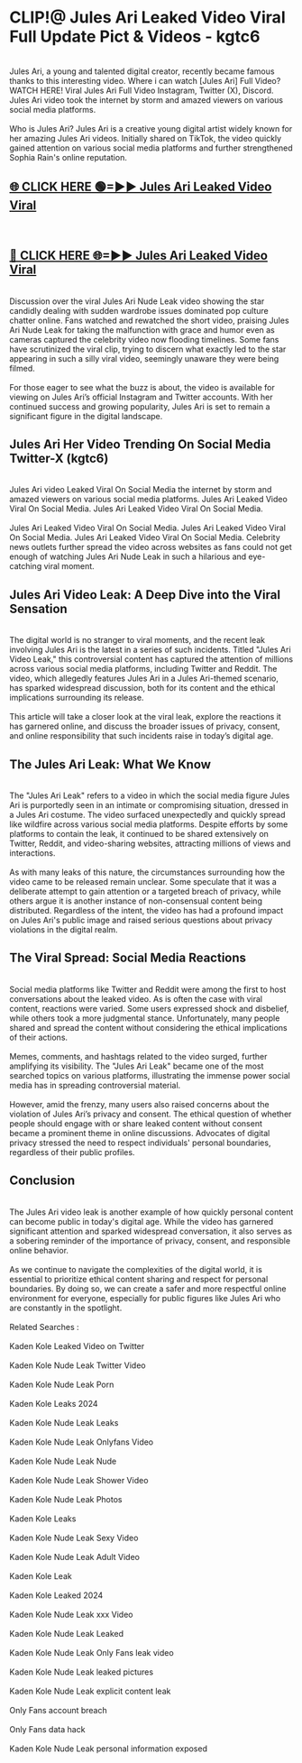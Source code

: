 # CLIP!@ Jules Ari Leaked Video Viral Full Update Pict & Videos - kgtc6
<br>
Jules Ari, a young and talented digital creator, recently became famous thanks to this interesting video. Where i can watch [Jules Ari] Full Video? WATCH HERE! Viral Jules Ari Full Video Instagram, Twitter (X), Discord. Jules Ari video took the internet by storm and amazed viewers on various social media platforms.
<br><br>
Who is Jules Ari? Jules Ari is a creative young digital artist widely known for her amazing Jules Ari videos. Initially shared on TikTok, the video quickly gained attention on various social media platforms and further strengthened Sophia Rain's online reputation.
<br>
<h2><a href="https://bestclip.site?title=Jules_Ari">🌐 CLICK HERE 🟢=►► Jules Ari Leaked Video Viral</a></h2>
<br>
<h2><a href="https://bestclip.site?title=Jules_Ari">🔴 CLICK HERE 🌐=►► Jules Ari Leaked Video Viral</a></h2>
<br>
Discussion over the viral Jules Ari Nude Leak video showing the star candidly dealing with sudden wardrobe issues dominated pop culture chatter online. Fans watched and rewatched the short video, praising Jules Ari Nude Leak for taking the malfunction with grace and humor even as cameras captured the celebrity video now flooding timelines. Some fans have scrutinized the viral clip, trying to discern what exactly led to the star appearing in such a silly viral video, seemingly unaware they were being filmed.
<br><br>
For those eager to see what the buzz is about, the video is available for viewing on Jules Ari’s official Instagram and Twitter accounts. With her continued success and growing popularity, Jules Ari is set to remain a significant figure in the digital landscape.
<br>
<h2>Jules Ari Her Video Trending On Social Media Twitter-X (kgtc6)</h2>
<br>
Jules Ari video Leaked Viral On Social Media the internet by storm and amazed viewers on various social media platforms. Jules Ari Leaked Video Viral On Social Media. Jules Ari Leaked Video Viral On Social Media.
<br><br>
Jules Ari Leaked Video Viral On Social Media. Jules Ari Leaked Video Viral On Social Media. Jules Ari Leaked Video Viral On Social Media. Celebrity news outlets further spread the video across websites as fans could not get enough of watching Jules Ari Nude Leak in such a hilarious and eye-catching viral moment.
<br>
<h2>Jules Ari Video Leak: A Deep Dive into the Viral Sensation</h2>
<br>
The digital world is no stranger to viral moments, and the recent leak involving Jules Ari is the latest in a series of such incidents. Titled "Jules Ari Video Leak," this controversial content has captured the attention of millions across various social media platforms, including Twitter and Reddit. The video, which allegedly features Jules Ari in a Jules Ari-themed scenario, has sparked widespread discussion, both for its content and the ethical implications surrounding its release.
<br><br>
This article will take a closer look at the viral leak, explore the reactions it has garnered online, and discuss the broader issues of privacy, consent, and online responsibility that such incidents raise in today’s digital age.
<br>
<h2>The Jules Ari Leak: What We Know</h2>
<br>
The "Jules Ari Leak" refers to a video in which the social media figure Jules Ari is purportedly seen in an intimate or compromising situation, dressed in a Jules Ari costume. The video surfaced unexpectedly and quickly spread like wildfire across various social media platforms. Despite efforts by some platforms to contain the leak, it continued to be shared extensively on Twitter, Reddit, and video-sharing websites, attracting millions of views and interactions.
<br><br>
As with many leaks of this nature, the circumstances surrounding how the video came to be released remain unclear. Some speculate that it was a deliberate attempt to gain attention or a targeted breach of privacy, while others argue it is another instance of non-consensual content being distributed. Regardless of the intent, the video has had a profound impact on Jules Ari's public image and raised serious questions about privacy violations in the digital realm.
<br>
<h2>The Viral Spread: Social Media Reactions</h2>
<br>
Social media platforms like Twitter and Reddit were among the first to host conversations about the leaked video. As is often the case with viral content, reactions were varied. Some users expressed shock and disbelief, while others took a more judgmental stance. Unfortunately, many people shared and spread the content without considering the ethical implications of their actions.
<br><br>
Memes, comments, and hashtags related to the video surged, further amplifying its visibility. The "Jules Ari Leak" became one of the most searched topics on various platforms, illustrating the immense power social media has in spreading controversial material.
<br><br>
However, amid the frenzy, many users also raised concerns about the violation of Jules Ari’s privacy and consent. The ethical question of whether people should engage with or share leaked content without consent became a prominent theme in online discussions. Advocates of digital privacy stressed the need to respect individuals' personal boundaries, regardless of their public profiles.
<br>
<h2>Conclusion</h2>
<br>
The Jules Ari video leak is another example of how quickly personal content can become public in today's digital age. While the video has garnered significant attention and sparked widespread conversation, it also serves as a sobering reminder of the importance of privacy, consent, and responsible online behavior.
<br><br>
As we continue to navigate the complexities of the digital world, it is essential to prioritize ethical content sharing and respect for personal boundaries. By doing so, we can create a safer and more respectful online environment for everyone, especially for public figures like Jules Ari who are constantly in the spotlight.
<br><br>
Related Searches :
<br><br>
Kaden Kole Leaked Video on Twitter
<br><br>
Kaden Kole Nude Leak Twitter Video
<br><br>
Kaden Kole Nude Leak Porn
<br><br>
Kaden Kole Leaks 2024
<br><br>
Kaden Kole Nude Leak Leaks
<br><br>
Kaden Kole Nude Leak Onlyfans Video
<br><br>
Kaden Kole Nude Leak Nude
<br><br>
Kaden Kole Nude Leak Shower Video
<br><br>
Kaden Kole Nude Leak Photos
<br><br>
Kaden Kole Leaks
<br><br>
Kaden Kole Nude Leak Sexy Video
<br><br>
Kaden Kole Nude Leak Adult Video
<br><br>
Kaden Kole Leak
<br><br>
Kaden Kole Leaked 2024
<br><br>
Kaden Kole Nude Leak xxx Video
<br><br>
Kaden Kole Nude Leak Leaked
<br><br>
Kaden Kole Nude Leak Only Fans leak video
<br><br>
Kaden Kole Nude Leak leaked pictures
<br><br>
Kaden Kole Nude Leak explicit content leak
<br><br>
Only Fans account breach
<br><br>
Only Fans data hack
<br><br>
Kaden Kole Nude Leak personal information exposed